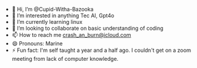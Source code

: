 - 👋 Hi, I’m @Cupid-Witha-Bazooka
- 👀 I’m interested in anything Tec AI, Gpt4o
- 🌱 I’m currently learning linux
- 💞️ I’m looking to collaborate on basic understanding of coding
- 📫 How to reach me crash_an_burn@icloud.com
- 😄 Pronouns: Marine
- ⚡ Fun fact: I'm self taught a year and a half ago. I couldn't get on a zoom meeting from lack of computer knowledge.

<!---
Cupid-Witha-Bazooka/Cupid-Witha-Bazooka is a ✨ special ✨ repository because its `README.md` (this file) appears on your GitHub profile.
You can click the Preview link to take a look at your changes.
--->
